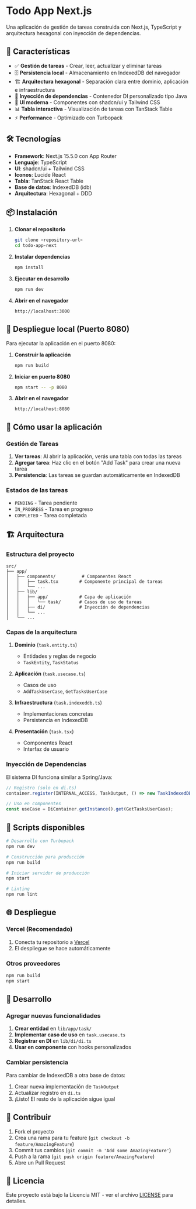 # Todo App Next.js

Una aplicación de gestión de tareas construida con Next.js, TypeScript y arquitectura hexagonal con inyección de dependencias.

## 🚀 Características

- ✅ **Gestión de tareas** - Crear, leer, actualizar y eliminar tareas
- 🗄️ **Persistencia local** - Almacenamiento en IndexedDB del navegador
- 🏗️ **Arquitectura hexagonal** - Separación clara entre dominio, aplicación e infraestructura
- 💉 **Inyección de dependencias** - Contenedor DI personalizado tipo Java
- 🎨 **UI moderna** - Componentes con shadcn/ui y Tailwind CSS
- 📊 **Tabla interactiva** - Visualización de tareas con TanStack Table
- ⚡ **Performance** - Optimizado con Turbopack

## 🛠️ Tecnologías

- **Framework**: Next.js 15.5.0 con App Router
- **Lenguaje**: TypeScript
- **UI**: shadcn/ui + Tailwind CSS
- **Iconos**: Lucide React
- **Tabla**: TanStack React Table
- **Base de datos**: IndexedDB (idb)
- **Arquitectura**: Hexagonal + DDD

## 📦 Instalación

1. **Clonar el repositorio**
   ```bash
   git clone <repository-url>
   cd todo-app-next
   ```

2. **Instalar dependencias**
   ```bash
   npm install
   ```

3. **Ejecutar en desarrollo**
   ```bash
   npm run dev
   ```

4. **Abrir en el navegador**
   ```
   http://localhost:3000
   ```

## 🚀 Despliegue local (Puerto 8080)

Para ejecutar la aplicación en el puerto 8080:

1. **Construir la aplicación**
   ```bash
   npm run build
   ```

2. **Iniciar en puerto 8080**
   ```bash
   npm start -- -p 8080
   ```

3. **Abrir en el navegador**
   ```
   http://localhost:8080
   ```

## 🎯 Cómo usar la aplicación

### Gestión de Tareas

1. **Ver tareas**: Al abrir la aplicación, verás una tabla con todas las tareas
2. **Agregar tarea**: Haz clic en el botón "Add Task" para crear una nueva tarea
3. **Persistencia**: Las tareas se guardan automáticamente en IndexedDB

### Estados de las tareas

- `PENDING` - Tarea pendiente
- `IN_PROGRESS` - Tarea en progreso  
- `COMPLETED` - Tarea completada

## 🏗️ Arquitectura

### Estructura del proyecto

```
src/
├── app/
│   ├── components/          # Componentes React
│   │   ├── task.tsx        # Componente principal de tareas
│   │   └── ...
│   ├── lib/
│   │   ├── app/            # Capa de aplicación
│   │   │   └── task/       # Casos de uso de tareas
│   │   ├── di/             # Inyección de dependencias
│   │   └── ...
│   └── ...
```

### Capas de la arquitectura

1. **Dominio** (`task.entity.ts`)
   - Entidades y reglas de negocio
   - `TaskEntity`, `TaskStatus`

2. **Aplicación** (`task.usecase.ts`)
   - Casos de uso
   - `AddTaskUserCase`, `GetTasksUserCase`

3. **Infraestructura** (`task.indexeddb.ts`)
   - Implementaciones concretas
   - Persistencia en IndexedDB

4. **Presentación** (`task.tsx`)
   - Componentes React
   - Interfaz de usuario

### Inyección de Dependencias

El sistema DI funciona similar a Spring/Java:

```typescript
// Registro (solo en di.ts)
container.register(INTERNAL_ACCESS, TaskOutput, () => new TaskIndexedDB())

// Uso en componentes
const useCase = DiContainer.getInstance().get(GetTasksUserCase);
```

## 🔧 Scripts disponibles

```bash
# Desarrollo con Turbopack
npm run dev

# Construcción para producción
npm run build

# Iniciar servidor de producción
npm start

# Linting
npm run lint
```

## 🌐 Despliegue

### Vercel (Recomendado)

1. Conecta tu repositorio a [Vercel](https://vercel.com)
2. El despliegue se hace automáticamente

### Otros proveedores

```bash
npm run build
npm start
```

## 📝 Desarrollo

### Agregar nuevas funcionalidades

1. **Crear entidad** en `lib/app/task/`
2. **Implementar caso de uso** en `task.usecase.ts`
3. **Registrar en DI** en `lib/di/di.ts`
4. **Usar en componente** con hooks personalizados

### Cambiar persistencia

Para cambiar de IndexedDB a otra base de datos:

1. Crear nueva implementación de `TaskOutput`
2. Actualizar registro en `di.ts`
3. ¡Listo! El resto de la aplicación sigue igual

## 🤝 Contribuir

1. Fork el proyecto
2. Crea una rama para tu feature (`git checkout -b feature/AmazingFeature`)
3. Commit tus cambios (`git commit -m 'Add some AmazingFeature'`)
4. Push a la rama (`git push origin feature/AmazingFeature`)
5. Abre un Pull Request

## 📄 Licencia

Este proyecto está bajo la Licencia MIT - ver el archivo [LICENSE](LICENSE) para detalles.
